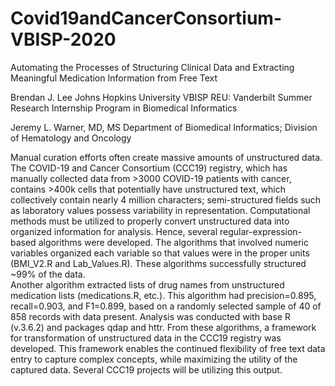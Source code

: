 # Covid19andCancerConsortium-VBISP-2020

Automating the Processes of Structuring Clinical Data and Extracting Meaningful Medication Information from Free Text

Brendan J. Lee
Johns Hopkins University
VBISP REU: Vanderbilt Summer Research Internship Program in Biomedical Informatics

Jeremy L. Warner, MD, MS
Department of Biomedical Informatics; Division of Hematology and Oncology

Manual curation efforts often create massive amounts of unstructured data.
The COVID-19 and Cancer Consortium (CCC19) registry, which has manually collected data from >3000 COVID-19 patients with cancer, 
contains >400k cells that potentially have unstructured text, which collectively contain nearly 4 million characters; 
semi-structured fields such as laboratory values possess variability in representation. 
Computational methods must be utilized to properly convert unstructured data into organized information for analysis. 
Hence, several regular-expression-based algorithms were developed. 
The algorithms that involved numeric variables organized each variable so that values were in the proper units (BMI_V2.R and Lab_Values.R). 
These algorithms successfully structured ~99% of the data.  
Another algorithm extracted lists of drug names from unstructured medication lists (medications.R, etc.). This algorithm had precision=0.895, recall=0.903, and F1=0.899, 
based on a randomly selected sample of 40 of 858 records with data present. Analysis was conducted with base R (v.3.6.2) and packages qdap and httr. 
From these algorithms, a framework for transformation of unstructured data in the CCC19 registry was developed. 
This framework enables the continued flexibility of free text data entry to capture complex concepts, while maximizing the utility of the captured data. 
Several CCC19 projects will be utilizing this output.
